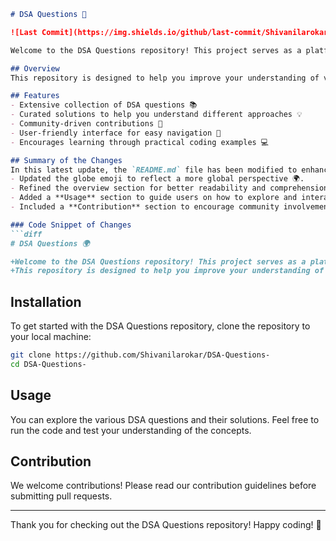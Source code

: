 ```markdown
# DSA Questions 🚀

![Last Commit](https://img.shields.io/github/last-commit/Shivanilarokar/DSA-Questions-) ![License](https://img.shields.io/badge/license-MIT-blue)

Welcome to the DSA Questions repository! This project serves as a platform for developers and learners to practice and enhance their skills in Data Structures and Algorithms (DSA).

## Overview
This repository is designed to help you improve your understanding of various data structures and algorithms (DSA) through a collection of questions and solutions.

## Features
- Extensive collection of DSA questions 📚
- Curated solutions to help you understand different approaches 💡
- Community-driven contributions 🙌
- User-friendly interface for easy navigation 🧭
- Encourages learning through practical coding examples 💻

## Summary of the Changes
In this latest update, the `README.md` file has been modified to enhance clarity and improve the overall aesthetics of the documentation. Key changes include:
- Updated the globe emoji to reflect a more global perspective 🌍.
- Refined the overview section for better readability and comprehension.
- Added a **Usage** section to guide users on how to explore and interact with the DSA questions and solutions.
- Included a **Contribution** section to encourage community involvement and provide guidelines for contributing to the repository.

### Code Snippet of Changes
```diff
# DSA Questions 🌍

+Welcome to the DSA Questions repository! This project serves as a platform for developers and learners to practice and enhance their skills in Data Structures and Algorithms (DSA).
+This repository is designed to help you improve your understanding of various data structures and algorithms (DSA) through a collection of questions and solutions.
```

## Installation
To get started with the DSA Questions repository, clone the repository to your local machine:

```bash
git clone https://github.com/Shivanilarokar/DSA-Questions-
cd DSA-Questions-
```

## Usage
You can explore the various DSA questions and their solutions. Feel free to run the code and test your understanding of the concepts.

## Contribution
We welcome contributions! Please read our contribution guidelines before submitting pull requests.

---

Thank you for checking out the DSA Questions repository! Happy coding! 🚀
```